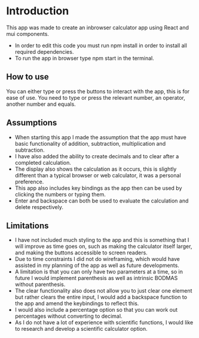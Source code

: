 # Introduction
This app was made to create an inbrowser calculator app using React and mui components.
- In order to edit this code you must run npm install in order to install all required dependencies. 
- To run the app in browser type npm start in the terminal.

## How to use
You can either type or press the buttons to interact with the app, this is for ease of use. You need to type or press the relevant number, an operator, another number and equals.

## Assumptions
- When starting this app I made the assumption that the app must have basic functionality of addition, subtraction, multiplication and subtraction. 
- I have also added the ability to create decimals and to clear after a completed calculation. 
- The display also shows the calculation as it occurs, this is slightly different than a typical browser or web calculator, it was a personal preference.
- This app also includes key bindings as the app then can be used by clicking the numbers or typing them. 
- Enter and backspace can both be used to evaluate the calculation and delete respectively.

## Limitations
- I have not included much styling to the app and this is something that I will improve as time goes on, such as making the calculator itself larger, and making the buttons accessible to screen readers. 
- Due to time constraints I did not do wireframing, which would have assisted in my planning of the app as well as future developments. 
- A limitation is that you can only have two parameters at a time, so in future I would implement parenthesis as well as intrinsic BODMAS without parenthesis. 
- The clear functionality also does not allow you to just clear one element but rather clears the entire input, I would add a backspace function to the app and amend the keybindings to reflect this. 
- I would also include a percentage option so that you can work out percentages without converting to decimal. 
- As I do not have a lot of experience with scientific functions, I would like to research and develop a scientific calculator option. 
